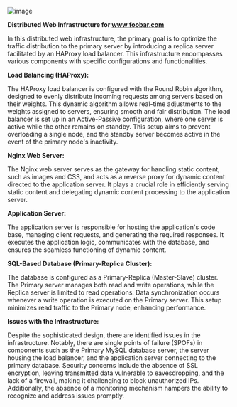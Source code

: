 ![image](https://github.com/Estherkiguru/alx-system_engineering-devops/assets/138945105/8f982afe-994f-4ad9-863e-73a6c6c25f1d)


**Distributed Web Infrastructure for www.foobar.com**

In this distributed web infrastructure, the primary goal is to optimize the traffic distribution to the primary server by introducing a replica server facilitated by an HAProxy load balancer. This infrastructure encompasses various components with specific configurations and functionalities.

**Load Balancing (HAProxy):**

The HAProxy load balancer is configured with the Round Robin algorithm, designed to evenly distribute incoming requests among servers based on their weights. This dynamic algorithm allows real-time adjustments to the weights assigned to servers, ensuring smooth and fair distribution. The load balancer is set up in an Active-Passive configuration, where one server is active while the other remains on standby. This setup aims to prevent overloading a single node, and the standby server becomes active in the event of the primary node's inactivity.

**Nginx Web Server:**

The Nginx web server serves as the gateway for handling static content, such as images and CSS, and acts as a reverse proxy for dynamic content directed to the application server. It plays a crucial role in efficiently serving static content and delegating dynamic content processing to the application server.

**Application Server:**

The application server is responsible for hosting the application's code base, managing client requests, and generating the required responses. It executes the application logic, communicates with the database, and ensures the seamless functioning of dynamic content.

**SQL-Based Database (Primary-Replica Cluster):**

The database is configured as a Primary-Replica (Master-Slave) cluster. The Primary server manages both read and write operations, while the Replica server is limited to read operations. Data synchronization occurs whenever a write operation is executed on the Primary server. This setup minimizes read traffic to the Primary node, enhancing performance.

**Issues with the Infrastructure:**

Despite the sophisticated design, there are identified issues in the infrastructure. Notably, there are single points of failure (SPOFs) in components such as the Primary MySQL database server, the server housing the load balancer, and the application server connecting to the primary database. Security concerns include the absence of SSL encryption, leaving transmitted data vulnerable to eavesdropping, and the lack of a firewall, making it challenging to block unauthorized IPs. Additionally, the absence of a monitoring mechanism hampers the ability to recognize and address issues promptly.

